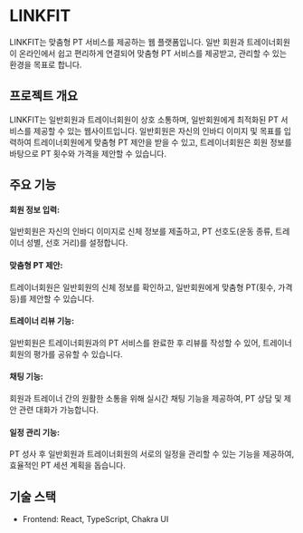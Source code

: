 # LINKFIT

LINKFIT는 맞춤형 PT 서비스를 제공하는 웹 플랫폼입니다. 일반 회원과 트레이너회원이 온라인에서 쉽고 편리하게 연결되어 맞춤형 PT 서비스를 제공받고, 관리할 수 있는 환경을 목표로 합니다.

## 프로젝트 개요

LINKFIT는 일반회원과 트레이너회원이 상호 소통하며, 일반회원에게 최적화된 PT 서비스를 제공할 수 있는 웹사이트입니다. 일반회원은 자신의 인바디 이미지 및 목표를 입력하여 트레이너회원에게 맞춤형 PT 제안을 받을 수 있고, 트레이너회원은 회원 정보를 바탕으로 PT 횟수와 가격을 제안할 수 있습니다.

## 주요 기능

#### 회원 정보 입력:

일반회원은 자신의 인바디 이미지로 신체 정보를 제출하고, PT 선호도(운동 종류, 트레이너 성별, 선호 거리)를 설정합니다.

#### 맞춤형 PT 제안:

트레이너회원은 일반회원의 신체 정보를 확인하고, 일반회원에게 맞춤형 PT(횟수, 가격 등)를 제안할 수 있습니다.

#### 트레이너 리뷰 기능:

일반회원은 트레이너회원과의 PT 서비스를 완료한 후 리뷰를 작성할 수 있어, 트레이너회원의 평가를 공유할 수 있습니다.

#### 채팅 기능:

회원과 트레이너 간의 원활한 소통을 위해 실시간 채팅 기능을 제공하여, PT 상담 및 제안 관련 대화가 가능합니다.

#### 일정 관리 기능:

PT 성사 후 일반회원과 트레이너회원의 서로의 일정을 관리할 수 있는 기능을 제공하여, 효율적인 PT 세션 계획을 돕습니다.

## 기술 스택

- Frontend: React, TypeScript, Chakra UI

